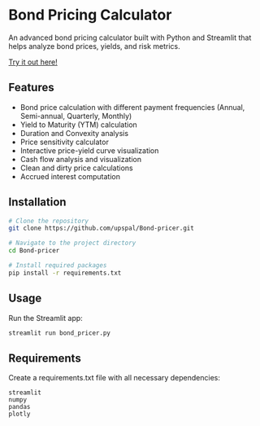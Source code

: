 # Bond Pricing Calculator

An advanced bond pricing calculator built with Python and Streamlit that helps analyze bond prices, yields, and risk metrics.


[Try it out here!](https://bond-price.streamlit.app/)

## Features

- Bond price calculation with different payment frequencies (Annual, Semi-annual, Quarterly, Monthly)
- Yield to Maturity (YTM) calculation
- Duration and Convexity analysis
- Price sensitivity calculator
- Interactive price-yield curve visualization
- Cash flow analysis and visualization
- Clean and dirty price calculations
- Accrued interest computation

## Installation

```bash
# Clone the repository
git clone https://github.com/upspal/Bond-pricer.git

# Navigate to the project directory
cd Bond-pricer

# Install required packages
pip install -r requirements.txt
```

## Usage

Run the Streamlit app:
```bash
streamlit run bond_pricer.py
```

## Requirements

Create a requirements.txt file with all necessary dependencies:
```
streamlit
numpy
pandas
plotly
```